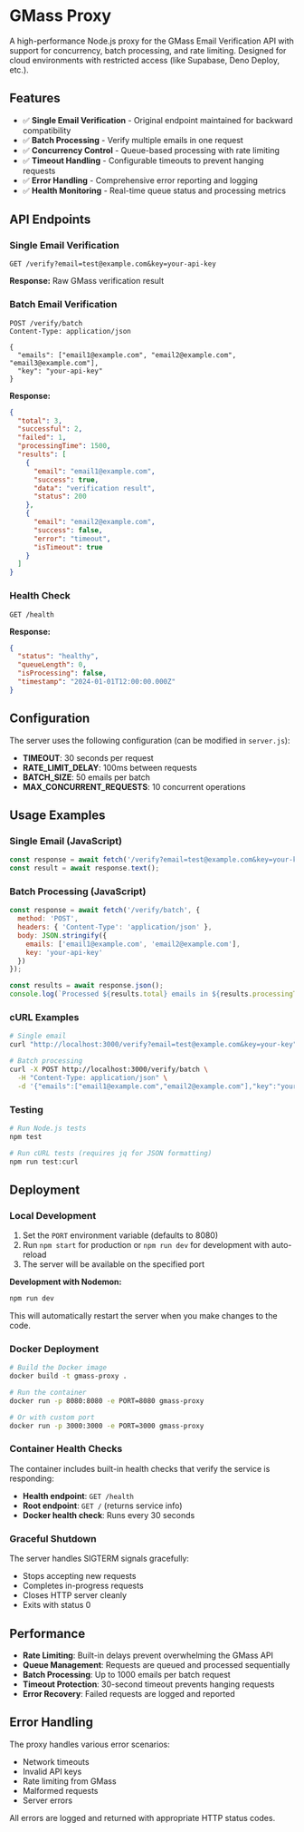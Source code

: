 # GMass Proxy

A high-performance Node.js proxy for the GMass Email Verification API with support for concurrency, batch processing, and rate limiting. Designed for cloud environments with restricted access (like Supabase, Deno Deploy, etc.).

## Features

- ✅ **Single Email Verification** - Original endpoint maintained for backward compatibility
- ✅ **Batch Processing** - Verify multiple emails in one request
- ✅ **Concurrency Control** - Queue-based processing with rate limiting
- ✅ **Timeout Handling** - Configurable timeouts to prevent hanging requests
- ✅ **Error Handling** - Comprehensive error reporting and logging
- ✅ **Health Monitoring** - Real-time queue status and processing metrics

## API Endpoints

### Single Email Verification
```http
GET /verify?email=test@example.com&key=your-api-key
```

**Response:** Raw GMass verification result

### Batch Email Verification
```http
POST /verify/batch
Content-Type: application/json

{
  "emails": ["email1@example.com", "email2@example.com", "email3@example.com"],
  "key": "your-api-key"
}
```

**Response:**
```json
{
  "total": 3,
  "successful": 2,
  "failed": 1,
  "processingTime": 1500,
  "results": [
    {
      "email": "email1@example.com",
      "success": true,
      "data": "verification result",
      "status": 200
    },
    {
      "email": "email2@example.com",
      "success": false,
      "error": "timeout",
      "isTimeout": true
    }
  ]
}
```

### Health Check
```http
GET /health
```

**Response:**
```json
{
  "status": "healthy",
  "queueLength": 0,
  "isProcessing": false,
  "timestamp": "2024-01-01T12:00:00.000Z"
}
```

## Configuration

The server uses the following configuration (can be modified in `server.js`):

- **TIMEOUT**: 30 seconds per request
- **RATE_LIMIT_DELAY**: 100ms between requests
- **BATCH_SIZE**: 50 emails per batch
- **MAX_CONCURRENT_REQUESTS**: 10 concurrent operations

## Usage Examples

### Single Email (JavaScript)
```javascript
const response = await fetch('/verify?email=test@example.com&key=your-key');
const result = await response.text();
```

### Batch Processing (JavaScript)
```javascript
const response = await fetch('/verify/batch', {
  method: 'POST',
  headers: { 'Content-Type': 'application/json' },
  body: JSON.stringify({
    emails: ['email1@example.com', 'email2@example.com'],
    key: 'your-api-key'
  })
});

const results = await response.json();
console.log(`Processed ${results.total} emails in ${results.processingTime}ms`);
```

### cURL Examples
```bash
# Single email
curl "http://localhost:3000/verify?email=test@example.com&key=your-key"

# Batch processing
curl -X POST http://localhost:3000/verify/batch \
  -H "Content-Type: application/json" \
  -d '{"emails":["email1@example.com","email2@example.com"],"key":"your-key"}'
```

### Testing
```bash
# Run Node.js tests
npm test

# Run cURL tests (requires jq for JSON formatting)
npm run test:curl
```

## Deployment

### Local Development
1. Set the `PORT` environment variable (defaults to 8080)
2. Run `npm start` for production or `npm run dev` for development with auto-reload
3. The server will be available on the specified port

**Development with Nodemon:**
```bash
npm run dev
```
This will automatically restart the server when you make changes to the code.

### Docker Deployment
```bash
# Build the Docker image
docker build -t gmass-proxy .

# Run the container
docker run -p 8080:8080 -e PORT=8080 gmass-proxy

# Or with custom port
docker run -p 3000:3000 -e PORT=3000 gmass-proxy
```

### Container Health Checks
The container includes built-in health checks that verify the service is responding:
- **Health endpoint**: `GET /health`
- **Root endpoint**: `GET /` (returns service info)
- **Docker health check**: Runs every 30 seconds

### Graceful Shutdown
The server handles SIGTERM signals gracefully:
- Stops accepting new requests
- Completes in-progress requests
- Closes HTTP server cleanly
- Exits with status 0

## Performance

- **Rate Limiting**: Built-in delays prevent overwhelming the GMass API
- **Queue Management**: Requests are queued and processed sequentially
- **Batch Processing**: Up to 1000 emails per batch request
- **Timeout Protection**: 30-second timeout prevents hanging requests
- **Error Recovery**: Failed requests are logged and reported



## Error Handling

The proxy handles various error scenarios:
- Network timeouts
- Invalid API keys
- Rate limiting from GMass
- Malformed requests
- Server errors

All errors are logged and returned with appropriate HTTP status codes.